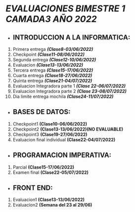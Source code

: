 # ***EVALUACIONES BIMESTRE 1 CAMADA3 AÑO 2022***
* ## **INTRODUCCION A LA INFORMATICA:**
1. Primera entrega  ***(Clase8-03/06/2022)***
2. Checkpoint  ***(Clase11-08/06/2022)***
3. Segunda entrega  ***(Clase12-10/06/2022)***
4. Evaluacion  ***(Clase13-13/06/2022)***
5. Tercera entrega  ***(Clase15-17/06/2022)***
6. Cuarta entrega  ***(Clase18-27/06/2022)***
7. Quinta entrega  ***(Clase21-04/07/2022)***
8. Evaluacion Integradora parte 1  ***(Clase 22-06/07/2022)***
9. Evaluacion Integradora parte 2  ***(Clase 23-08/07/2022)***
10. Dia limite entrega mochila  ***(Clase24-11/07/2022)***


* ## **BASES DE DATOS:**
1. Checkpoint1  **(Clase10-06/06/2022)**
2. Checkpoint2  **(Clase13-13/06/2022)(NO EVALUABLE)**
3. Checkpoint3  **(Clase19-27/06/2022)**
4. Evaluacion final individual  **(Clase22-04/07/2022)**


* ## **PROGRAMACION IMPERATIVA:**
1. Parcial  **(Clase15-17/06/2022)**
2. Examen final  **(Clase22-05/07/2022)**


* ## **FRONT END:**
1. Evaluacion1  **(Clase13-13/06/2022)**
2. Evaluacion2  **(Semana del 23 al 29/06)**
